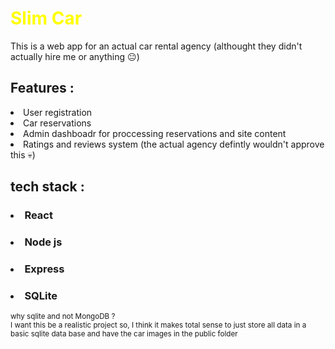 # <span style="color: yellow;">Slim Car </span>

This is a web app for an actual car rental agency (althought they didn't actually hire me or anything 😐)

## Features :
<li>User registration</li>
<li>Car reservations</li>
<li>Admin dashboadr for proccessing reservations and site content</li>
<li>Ratings and reviews system (the actual agency defintly wouldn't approve this 💀)</li>

## tech stack :

### <li>React
### <li>Node js
### <li>Express 
### <li>SQLite 

<sub>why sqlite and not MongoDB ? </sub>
<br>
<sub>I want this be a realistic project so, I think it makes total sense to just store all data in a basic sqlite data base and have the car images in the public folder </sub>
 


